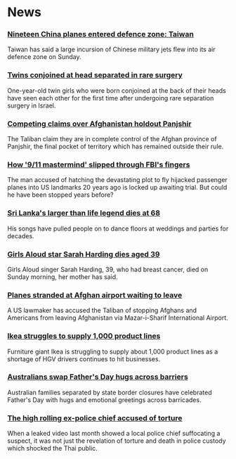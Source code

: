 # News
### [Nineteen China planes entered defence zone: Taiwan](https://www.bbc.com/news/world-asia-58459128)
Taiwan has said a large incursion of Chinese military jets flew into its air defence zone on Sunday.
### [Twins conjoined at head separated in rare surgery](https://www.bbc.com/news/world-middle-east-58458587)
One-year-old twin girls who were born conjoined at the back of their heads have seen each other for the first time after undergoing rare separation surgery in Israel.
### [Competing claims over Afghanistan holdout Panjshir](https://www.bbc.com/news/world-asia-58459130)
The Taliban claim they are in complete control of the Afghan province of Panjshir, the final pocket of territory which has remained outside their rule.
### [How '9/11 mastermind' slipped through FBI's fingers](https://www.bbc.com/news/world-us-canada-58393231)
The man accused of hatching the devastating plot to fly hijacked passenger planes into US landmarks 20 years ago is locked up awaiting trial. But could he have been stopped years before?
### [Sri Lanka's larger than life legend dies at 68](https://www.bbc.com/news/world-asia-58458764)
His songs have pulled people on to dance floors at weddings and parties for decades.
### [Girls Aloud star Sarah Harding dies aged 39](https://www.bbc.com/news/entertainment-arts-58456170)
Girls Aloud singer Sarah Harding, 39, who had breast cancer, died on Sunday morning, her mother has said.
### [Planes stranded at Afghan airport waiting to leave](https://www.bbc.com/news/world-asia-58455959)
A US lawmaker has accused the Taliban of stopping Afghans and Americans from leaving Afghanistan via Mazar-i-Sharif International Airport.
### [Ikea struggles to supply 1,000 product lines](https://www.bbc.com/news/business-58443653)
Furniture giant Ikea is struggling to supply about 1,000 product lines as a shortage of HGV drivers continues to hit businesses.
### [Australians swap Father's Day hugs across barriers](https://www.bbc.com/news/world-australia-58458978)
Australian families separated by state border closures have celebrated Father's Day with hugs and emotional greetings across barricades.
### [The high rolling ex-police chief accused of torture](https://www.bbc.com/news/world-asia-58405215)
When a leaked video last month showed a local police chief suffocating a suspect, it was not just the revelation of torture and death in police custody which shocked the Thai public.
